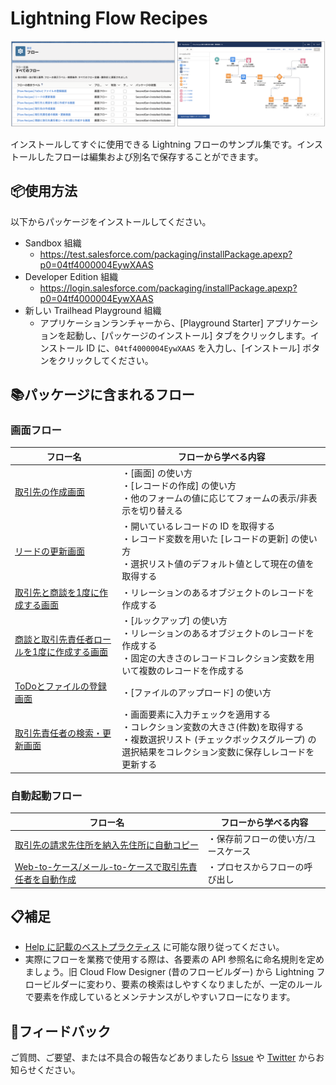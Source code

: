 # Lightning Flow Recipes
![](docs/image.png)

インストールしてすぐに使用できる Lightning フローのサンプル集です。インストールしたフローは編集および別名で保存することができます。

## 📦使用方法
以下からパッケージをインストールしてください。

* Sandbox 組織
    * https://test.salesforce.com/packaging/installPackage.apexp?p0=04tf4000004EywXAAS
* Developer Edition 組織
    * https://login.salesforce.com/packaging/installPackage.apexp?p0=04tf4000004EywXAAS
* 新しい Trailhead Playground 組織
    * アプリケーションランチャーから、[Playground Starter] アプリケーションを起動し、[パッケージのインストール] タブをクリックします。インストール ID に、`04tf4000004EywXAAS` を入力し、[インストール] ボタンをクリックしてください。

## 📚パッケージに含まれるフロー

### 画面フロー

|フロー名|フローから学べる内容|
|---|---|
|[取引先の作成画面](docs/AccountCreateScreen/AccountCreateScreen.md)|・[画面] の使い方<br>・[レコードの作成] の使い方<br>・他のフォームの値に応じてフォームの表示/非表示を切り替える|
|[リードの更新画面](docs/LeadUpdateScreen/LeadUpdateScreen.md)|・開いているレコードの ID を取得する<br>・レコード変数を用いた [レコードの更新] の使い方<br>・選択リスト値のデフォルト値として現在の値を取得する|
|[取引先と商談を1度に作成する画面](docs/AccountOpportunityCreateScreen/AccountOpportunityCreateScreen.md)|・リレーションのあるオブジェクトのレコードを作成する|
|[商談と取引先責任者ロールを1度に作成する画面](docs/OpportunityAndContactRoleCreateScreen/OpportunityAndContactRoleCreateScreen.md)|・[ルックアップ] の使い方<br>・リレーションのあるオブジェクトのレコードを作成する<br>・固定の大きさのレコードコレクション変数を用いて複数のレコードを作成する|
|[ToDoとファイルの登録画面](docs/TaskWithFileCreateScreen/TaskWithFileCreateScreen.md)|・[ファイルのアップロード] の使い方|
|[取引先責任者の検索・更新画面](docs/ContactSearchAndUpdateScreen/ContactSearchAndUpdateScreen.md)|・画面要素に入力チェックを適用する<br>・コレクション変数の大きさ(件数)を取得する<br>・複数選択リスト (チェックボックスグループ) の選択結果をコレクション変数に保存しレコードを更新する|

### 自動起動フロー
|フロー名|フローから学べる内容|
|---|---|
|[取引先の請求先住所を納入先住所に自動コピー](docs/SyncAccountBillingAddressToShippingAddress/SyncAccountBillingAddressToShippingAddress.md)|・保存前フローの使い方/ユースケース|
|[Web-to-ケース/メール-to-ケースで取引先責任者を自動作成](docs/CreateContactAndUpdateCaseFromWebOrEmail/CreateContactAndUpdateCaseFromWebOrEmail.md)|・プロセスからフローの呼び出し|


## 📋補足
* [Help に記載のベストプラクティス](https://help.salesforce.com/articleView?id=flow_prep_bestpractices.htm&type=5) に可能な限り従ってください。
* 実際にフローを業務で使用する際は、各要素の API 参照名に命名規則を定めましょう。旧 Cloud Flow Designer (昔のフロービルダー) から Lightning フロービルダーに変わり、要素の検索はしやすくなりましたが、一定のルールで要素を作成しているとメンテナンスがしやすいフローになります。

## 🙏フィードバック
ご質問、ご要望、または不具合の報告などありましたら [Issue](https://github.com/shunkosa/lightning-flow-recipes-jp/issues/new) や [Twitter](https://www.twitter.com/shunkosa) からお知らせください。